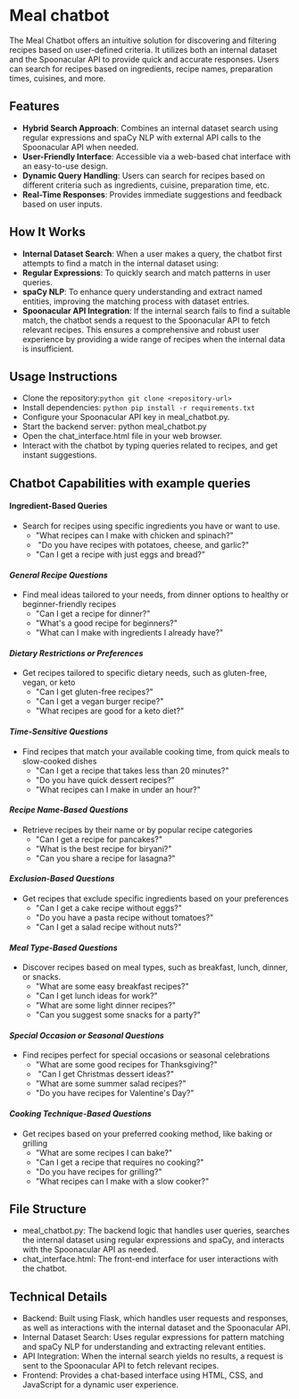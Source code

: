 # Meal chatbot
The Meal Chatbot offers an intuitive solution for discovering and filtering recipes based on user-defined criteria. It utilizes both an internal dataset and the Spoonacular API to provide quick and accurate responses. Users can search for recipes based on ingredients, recipe names, preparation times, cuisines, and more.

## Features

- **Hybrid Search Approach**: Combines an internal dataset search using regular expressions and spaCy NLP with external API calls to the Spoonacular API when needed.
- **User-Friendly Interface**: Accessible via a web-based chat interface with an easy-to-use design.
- **Dynamic Query Handling**: Users can search for recipes based on different criteria such as ingredients, cuisine, preparation time, etc.
- **Real-Time Responses**: Provides immediate suggestions and feedback based on user inputs.
## How It Works

- **Internal Dataset Search**: When a user makes a query, the chatbot first attempts to find a match in the internal dataset using:
- **Regular Expressions**: To quickly search and match patterns in user queries.
- **spaCy NLP**: To enhance query understanding and extract named entities, improving the matching process with dataset entries.
- **Spoonacular API Integration**: If the internal search fails to find a suitable match, the chatbot sends a request to the Spoonacular API to fetch relevant recipes. This ensures a comprehensive and robust user experience by providing a wide range of recipes when the internal data is insufficient.
## Usage Instructions

- Clone the repository:```python git clone <repository-url> ```
- Install dependencies: ```python pip install -r requirements.txt ```
- Configure your Spoonacular API key in meal_chatbot.py.
- Start the backend server: python meal_chatbot.py
- Open the chat_interface.html file in your web browser.
- Interact with the chatbot by typing queries related to recipes, and get instant suggestions.
## Chatbot Capabilities with example queries

#### Ingredient-Based Queries
- Search for recipes using specific ingredients you have or want to use.
    -  ⁠"What recipes can I make with chicken and spinach?"  
    - ⁠ "Do you have recipes with potatoes, cheese, and garlic?"  
    -  ⁠"Can I get a recipe with just eggs and bread?"
#### *General Recipe Questions*  
- Find meal ideas tailored to your needs, from dinner options to healthy or beginner-friendly recipes
  -  ⁠"Can I get a recipe for dinner?"  
  -  ⁠"What's a good recipe for beginners?"  
  -  ⁠"What can I make with ingredients I already have?"  

#### *Dietary Restrictions or Preferences*  
- Get recipes tailored to specific dietary needs, such as gluten-free, vegan, or keto
  - "Can I get gluten-free recipes?"  
  -  ⁠"Can I get a vegan burger recipe?"  
  -  ⁠"What recipes are good for a keto diet?"  

#### *Time-Sensitive Questions*  
- Find recipes that match your available cooking time, from quick meals to slow-cooked dishes
    - "Can I get a recipe that takes less than 20 minutes?"
    - ⁠"Do you have quick dessert recipes?"
    -  ⁠"What recipes can I make in under an hour?"

#### *Recipe Name-Based Questions*  
- Retrieve recipes by their name or by popular recipe categories
    - ⁠"Can I get a recipe for pancakes?"
    -   ⁠"What is the best recipe for biryani?"
    - "Can you share a recipe for lasagna?"

#### *Exclusion-Based Questions*  
- Get recipes that exclude specific ingredients based on your preferences
    - ⁠"Can I get a cake recipe without eggs?"
    - ⁠"Do you have a pasta recipe without tomatoes?"
    - ⁠"Can I get a salad recipe without nuts?"  

#### *Meal Type-Based Questions*  
- Discover recipes based on meal types, such as breakfast, lunch, dinner, or snacks.
    - ⁠"What are some easy breakfast recipes?"
    -  ⁠"Can I get lunch ideas for work?"
    -   ⁠"What are some light dinner recipes?"
    - "Can you suggest some snacks for a party?"  

#### *Special Occasion or Seasonal Questions*  
- Find recipes perfect for special occasions or seasonal celebrations
    - ⁠"What are some good recipes for Thanksgiving?"
    - ⁠  ⁠"Can I get Christmas dessert ideas?"  
  -  ⁠"What are some summer salad recipes?"
  -   "Do you have recipes for Valentine's Day?"  

#### *Cooking Technique-Based Questions* 
- Get recipes based on your preferred cooking method, like baking or grilling
  -  ⁠"What are some recipes I can bake?"  
  -  ⁠"Can I get a recipe that requires no cooking?"  
  -  ⁠"Do you have recipes for grilling?"
  -   "What recipes can I make with a slow cooker?"  

## File Structure

- meal_chatbot.py: The backend logic that handles user queries, searches the internal dataset using regular expressions and spaCy, and interacts with the Spoonacular API as needed.
- chat_interface.html: The front-end interface for user interactions with the chatbot.

## Technical Details

- Backend: Built using Flask, which handles user requests and responses, as well as interactions with the internal dataset and the Spoonacular API.
- Internal Dataset Search: Uses regular expressions for pattern matching and spaCy NLP for understanding and extracting relevant entities.
- API Integration: When the internal search yields no results, a request is sent to the Spoonacular API to fetch relevant recipes.
- Frontend: Provides a chat-based interface using HTML, CSS, and JavaScript for a dynamic user experience.
